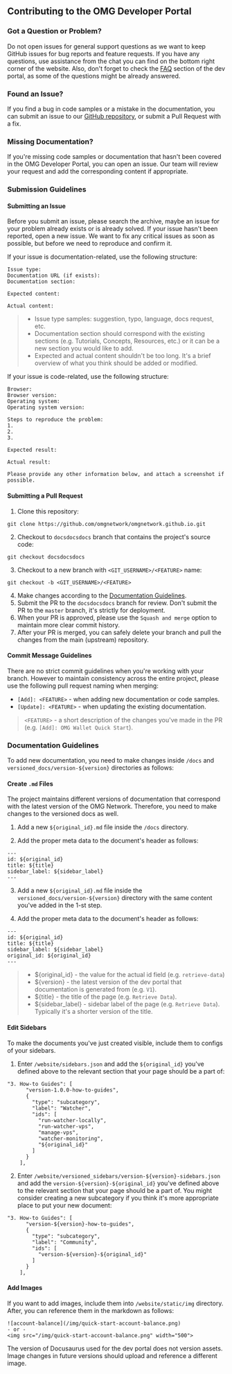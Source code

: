 ## Contributing to the OMG Developer Portal

### Got a Question or Problem?

Do not open issues for general support questions as we want to keep GitHub issues for bug reports and feature requests. If you have any questions, use assistance from the chat you can find on the bottom right corner of the website. Also, don't forget to check the [FAQ](https://docs.omg.network/faq) section of the dev portal, as some of the questions might be already answered.

### Found an Issue?

If you find a bug in code samples or a mistake in the documentation, you can submit an issue to our [GitHub repository](https://github.com/omgnetwork/omgnetwork.github.io), or submit a Pull Request with a fix.

### Missing Documentation?

If you're missing code samples or documentation that hasn't been covered in the OMG Developer Portal, you can open an issue. Our team will review your request and add the corresponding content if appropriate.

### Submission Guidelines

#### Submitting an Issue

Before you submit an issue, please search the archive, maybe an issue for your problem already exists or is already solved. If your issue hasn't been reported, open a new issue. We want to fix any critical issues as soon as possible, but before we need to reproduce and confirm it. 

If your issue is documentation-related, use the following structure:

```
Issue type: 
Documentation URL (if exists): 
Documentation section: 

Expected content: 

Actual content: 

```

> - Issue type samples: suggestion, typo, language, docs request, etc.
> - Documentation section should correspond with the existing sections (e.g. Tutorials, Concepts, Resources, etc.) or it can be a new section you would like to add.
> - Expected and actual content shouldn't be too long. It's a brief overview of what you think should be added or modified.

If your issue is code-related, use the following structure:

```
Browser: 
Browser version: 
Operating system: 
Operating system version: 

Steps to reproduce the problem:
1. 
2. 
3. 

Expected result: 

Actual result: 

Please provide any other information below, and attach a screenshot if possible.
```

#### Submitting a Pull Request

1. Clone this repository:

```
git clone https://github.com/omgnetwork/omgnetwork.github.io.git
```

2. Checkout to `docsdocsdocs` branch that contains the project's source code:

```
git checkout docsdocsdocs
```

3. Checkout to a new branch with `<GIT_USERNAME>/<FEATURE>` name:

```
git checkout -b <GIT_USERNAME>/<FEATURE>
```

4. Make changes according to the [Documentation Guidelines](#documentation-guidelines).
5. Submit the PR to the `docsdocsdocs` branch for review. Don't submit the PR to the `master` branch, it's strictly for deployment.
6. When your PR is approved, please use the `Squash and merge` option to maintain more clear commit history.
7. After your PR is merged, you can safely delete your branch and pull the changes from the main (upstream) repository.

#### Commit Message Guidelines

There are no strict commit guidelines when you're working with your branch. However to maintain consistency across the entire project, please use the following pull request naming when merging:
- `[Add]: <FEATURE>` - when adding new documentation or code samples.
- `[Update]: <FEATURE>` - when updating the existing documentation.

> `<FEATURE>` - a short description of the changes you've made in the PR (e.g. `[Add]: OMG Wallet Quick Start`).

### Documentation Guidelines

To add new documentation, you need to make changes inside `/docs` and `versioned_docs/version-${version}` directories as follows:

#### Create `.md` Files

The project maintains different versions of documentation that correspond with the latest version of the OMG Network. Therefore, you need to make changes to the versioned docs as well.

1. Add a new `${original_id}.md` file inside the `/docs` directory.

2. Add the proper meta data to the document's header as follows:
  
```
---
id: ${original_id}
title: ${title}
sidebar_label: ${sidebar_label}
---
```
3. Add a new `${original_id}.md` file inside the `versioned_docs/version-${version}` directory with the same content you've added in the 1-st step.

4. Add the proper meta data to the document's header as follows:
  
```
---
id: ${original_id}
title: ${title}
sidebar_label: ${sidebar_label}
original_id: ${original_id}
---
```

> - ${original_id} - the value for the actual id field (e.g. `retrieve-data`)
> - ${version} - the latest version of the dev portal that documentation is generated from (e.g. `V1`).
> - ${title} - the title of the page (e.g. `Retrieve Data`).
> - ${sidebar_label} - sidebar label of the page (e.g. `Retrieve Data`). Typically it's a shorter version of the title.

#### Edit Sidebars

To make the documents you've just created visible, include them to configs of your sidebars.

1. Enter `/website/sidebars.json` and add the `${original_id}` you've defined above to the relevant section that your page should be a part of:

```
"3. How-to Guides": [
      "version-1.0.0-how-to-guides",
      {
        "type": "subcategory",
        "label": "Watcher",
        "ids": [
          "run-watcher-locally",
          "run-watcher-vps",
          "manage-vps",
          "watcher-monitoring",
          "${original_id}"
        ]
      }
    ],
```

2. Enter `/website/versioned_sidebars/version-${version}-sidebars.json` and add the `version-${version}-${original_id}` you've defined above to the relevant section that your page should be a part of. You might consider creating a new subcategory if you think it's more appropriate place to put your new document:

```
"3. How-to Guides": [
      "version-${version}-how-to-guides",
      {
        "type": "subcategory",
        "label": "Community",
        "ids": [
          "version-${version}-${original_id}"
        ]
      }
    ],
```

#### Add Images

If you want to add images, include them into `/website/static/img` directory. After, you can reference them in the markdown as follows:

```
![account-balance](/img/quick-start-account-balance.png)
- or -
<img src="/img/quick-start-account-balance.png" width="500">
```

The version of Docusaurus used for the dev portal does not version assets. Image changes in future versions should upload and reference a different image.

